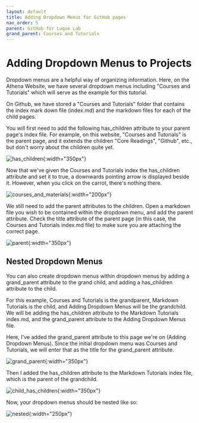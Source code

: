 ```yaml
---
layout: default
title: Adding Dropdown Menus for GitHub pages
nav_order: 5
parent: GitHub for Luque Lab
grand_parent: Courses and Tutorials
---
```


# Adding Dropdown Menus to Projects 
Dropdown menus are a helpful way of organizing information. Here, on the Athena Website, we have several dropdown menus including "Courses and Tutorials" which will serve as the example for this tutorial. 

On Github, we have stored a "Courses and Tutorials" folder that contains the index mark down file (index.md) and the markdown files for each of the child pages. 

You will first need to add the following has_children attribute to your parent page's index file. For example, on this website, "Courses and Tutorials" is the parent page, and it extends the children "Core Readings", "Github", etc., but don't worry about the children quite yet.

![has_children](/images/add_dropdowns/has_children.png){:width="350px"}

Now that we've given the Courses and Tutorials index the has_children attribute and set it to true, a downwards pointing arrow is displayed beside it. However, when you click on the carrot, there's nothing there. 

![courses_and_materials](/images/add_dropdowns/courses.png){:width="200px"}

We still need to add the parent attributes to the children. Open a markdown file you wish to be contained within the dropdown menu, and add the parent attribute. Check the title attribute of the parent page (in this case, the Courses and Tutorials index.md file) to make sure you are attaching the correct page. 

![parent](/images/add_dropdowns/parent.png){:width="350px"}

## Nested Dropdown Menus 

You can also create dropdown menus within dropdown menus by adding a grand_parent attribute to the grand child, and adding a has_children attribute to the child. 

For this example, Courses and Tutorials is the grandparent, Markdown Tutorials is the child, and Adding Dropdown Menus will be the grandchild. We will be adding the has_children attribute to the Markdown Tutorials index.md, and the grand_parent attribute to the Adding Dropdown Menus file. 

Here, I've added the grand_parent attribute to this page we're on (Adding Dropdown Menus). Since the initial dropdown menu was Courses and Tutorials, we will enter that as the title for the grand_parent attribute. 

![grand_parent](/images/add_dropdowns/grand_parent.png){:width="350px"}

Then I added the has_children attribute to the Markdown Tutorials index file, which is the parent of the grandchild. 

![child_has_children](/images/add_dropdowns/child_has_children.png){:width="350px"}

Now, your dropdown menus should be nested like so:

![nested](/images/add_dropdowns/nested.png){:width="250px"}

